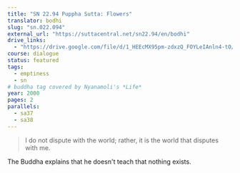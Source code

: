 ```yaml
---
title: "SN 22.94 Puppha Sutta: Flowers"
translator: bodhi
slug: "sn.022.094"
external_url: "https://suttacentral.net/sn22.94/en/bodhi"
drive_links:
  - "https://drive.google.com/file/d/1_HEEcMX95pm-zdxzQ_FOYLeIAnln4-tO/view?usp=drivesdk"
course: dialogue
status: featured
tags:
  - emptiness
  - sn
# buddha tag covered by Nyanamoli's *Life*
year: 2000
pages: 2
parallels:
  - sa37
  - sa38
---
```


> I do not dispute with the world; rather, it is the world that disputes with me.

The Buddha explains that he doesn't teach that nothing exists.
